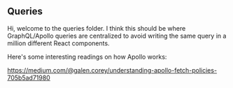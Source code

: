 ## Queries

Hi, welcome to the queries folder. I think this should be where GraphQL/Apollo
queries are centralized to avoid writing the same query in a million different
React components.

Here's some interesting readings on how Apollo works:

https://medium.com/@galen.corey/understanding-apollo-fetch-policies-705b5ad71980